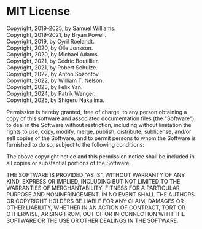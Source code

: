 # MIT License

Copyright, 2019-2025, by Samuel Williams.  
Copyright, 2019-2021, by Bryan Powell.  
Copyright, 2019, by Cyril Roelandt.  
Copyright, 2020, by Olle Jonsson.  
Copyright, 2020, by Michael Adams.  
Copyright, 2021, by Cédric Boutillier.  
Copyright, 2021, by Robert Schulze.  
Copyright, 2022, by Anton Sozontov.  
Copyright, 2022, by William T. Nelson.  
Copyright, 2023, by Felix Yan.  
Copyright, 2024, by Patrik Wenger.  
Copyright, 2025, by Shigeru Nakajima.  

Permission is hereby granted, free of charge, to any person obtaining a copy
of this software and associated documentation files (the "Software"), to deal
in the Software without restriction, including without limitation the rights
to use, copy, modify, merge, publish, distribute, sublicense, and/or sell
copies of the Software, and to permit persons to whom the Software is
furnished to do so, subject to the following conditions:

The above copyright notice and this permission notice shall be included in all
copies or substantial portions of the Software.

THE SOFTWARE IS PROVIDED "AS IS", WITHOUT WARRANTY OF ANY KIND, EXPRESS OR
IMPLIED, INCLUDING BUT NOT LIMITED TO THE WARRANTIES OF MERCHANTABILITY,
FITNESS FOR A PARTICULAR PURPOSE AND NONINFRINGEMENT. IN NO EVENT SHALL THE
AUTHORS OR COPYRIGHT HOLDERS BE LIABLE FOR ANY CLAIM, DAMAGES OR OTHER
LIABILITY, WHETHER IN AN ACTION OF CONTRACT, TORT OR OTHERWISE, ARISING FROM,
OUT OF OR IN CONNECTION WITH THE SOFTWARE OR THE USE OR OTHER DEALINGS IN THE
SOFTWARE.
